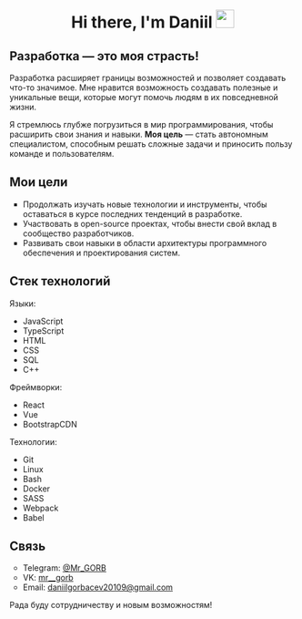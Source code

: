 <h1 align="center">Hi there, I'm <span> Daniil </span> 
<img src="https://github.com/blackcater/blackcater/raw/main/images/Hi.gif" height="32"/></h1>

<h2> Разработка — это моя страсть! </h2>

<p>Разработка расширяет границы возможностей и позволяет создавать что-то значимое. Мне нравится возможность создавать полезные и уникальные вещи, которые могут помочь людям в их повседневной жизни.</p>

<p>Я стремлюсь глубже погрузиться в мир программирования, чтобы расширить свои знания и навыки. <b>Моя цель</b> — стать автономным специалистом, способным решать сложные задачи и приносить пользу команде и пользователям.</p>

<h2>Мои цели</h2>
    <ul type="square">
        <li>Продолжать изучать новые технологии и инструменты, чтобы оставаться в курсе последних тенденций в разработке.</li>
        <li>Участвовать в open-source проектах, чтобы внести свой вклад в сообщество разработчиков.</li>
        <li>Развивать свои навыки в области архитектуры программного обеспечения и проектирования систем.</li>
    </ul>

<h2>Стек технологий</h2>

<p>Языки:</p>
<ul>
    <li>JavaScript</li>
    <li>TypeScript</li>
    <li>HTML</li>
    <li>CSS</li>
    <li>SQL</li>
    <li>C++</li>
</ul>

<p>Фреймворки:</p>
<ul>
    <li>React</li>
    <li>Vue</li>
    <li>BootstrapCDN</li>
</ul>

<p>Технологии:</p>
<ul>
    <li>Git</li>
    <li>Linux</li>
    <li>Bash</li>
    <li>Docker</li>
    <li>SASS</li>
    <li>Webpack</li>
    <li>Babel</li>
</ul>

<h2>Связь</h2>

<ul type="circle">
    <li>
        Telegram: <a href="https://t.me/Mr_GORB" target="_blank">@Mr_GORB</a>
    </li>
    <li>
        VK: <a href="https://vk.com/mr__gorb" target="_blank">mr__gorb</a>
    </li>
    <li>
        Email: <a href="mailto:daniilgorbacev20109@gmail.com">daniilgorbacev20109@gmail.com</a>
    </li>
</ul>


<span>Рада буду сотрудничеству и новым возможностям!</span>
